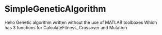 # SimpleGeneticAlgorithm
Hello Genetic algorithm written without the use of MATLAB toolboxes Which has 3 functions for CalculateFitness, Crossover and Mutation
